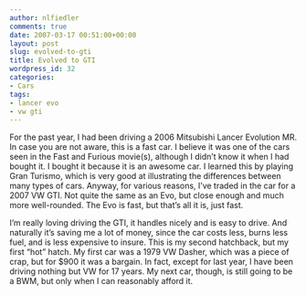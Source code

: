 ```yaml
---
author: nlfiedler
comments: true
date: 2007-03-17 00:51:00+00:00
layout: post
slug: evolved-to-gti
title: Evolved to GTI
wordpress_id: 32
categories:
- Cars
tags:
- lancer evo
- vw gti
---
```


For the past year, I had been driving a 2006 Mitsubishi Lancer Evolution MR. In case you are not aware, this is a fast car. I believe it was one of the cars seen in the Fast and Furious movie(s), although I didn’t know it when I had bought it. I bought it because it is an awesome car. I learned this by playing Gran Turismo, which is very good at illustrating the differences between many types of cars. Anyway, for various reasons, I’ve traded in the car for a 2007 VW GTI. Not quite the same as an Evo, but close enough and much more well-rounded. The Evo is fast, but that’s all it is, just fast.

   

I’m really loving driving the GTI, it handles nicely and is easy to drive. And naturally it’s saving me a lot of money, since the car costs less, burns less fuel, and is less expensive to insure. This is my second hatchback, but my first “hot” hatch. My first car was a 1979 VW Dasher, which was a piece of crap, but for $900 it was a bargain. In fact, except for last year, I have been driving nothing but VW for 17 years. My next car, though, is still going to be a BWM, but only when I can reasonably afford it.
